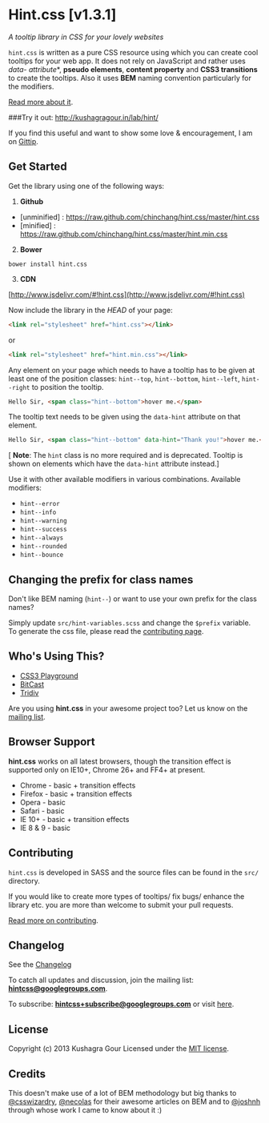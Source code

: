 # Hint.css [v1.3.1]
*A tooltip library in CSS for your lovely websites*

`hint.css` is written as a pure CSS resource using which you can create cool tooltips for your web app. It does not rely on JavaScript and rather uses **data-* attribute**, **pseudo elements**, **content property** and **CSS3 transitions** to create the tooltips. Also it uses **BEM** naming convention particularly for the modifiers.

[Read more about it](http://kushagragour.in/blog/2013/02/years-first-side-project-hint/).

###Try it out:
http://kushagragour.in/lab/hint/

If you find this useful and want to show some love & encouragement, I am on [Gittip](https://www.gittip.com/chinchang/).

## Get Started

Get the library using one of the following ways:

1. **Github**

 - [unminified] : https://raw.github.com/chinchang/hint.css/master/hint.css
 - [minified] : https://raw.github.com/chinchang/hint.css/master/hint.min.css

2. **Bower**

 ```
 bower install hint.css
 ```

3. **CDN**

 [http://www.jsdelivr.com/#!hint.css](http://www.jsdelivr.com/#!hint.css)

Now include the library in the *HEAD* of your page:

```html
<link rel="stylesheet" href="hint.css"></link>
```
or

```html
<link rel="stylesheet" href="hint.min.css"></link>
```

Any element on your page which needs to have a tooltip has to be given at least one of the position classes: `hint--top`, `hint--bottom`, `hint--left`, `hint--right` to position the tooltip.

```html
Hello Sir, <span class="hint--bottom">hover me.</span>
```

The tooltip text needs to be given using the `data-hint` attribute on that element.

```html
Hello Sir, <span class="hint--bottom" data-hint="Thank you!">hover me.</span>
```

[ **Note**: The `hint` class is no more required and is deprecated. Tooltip is shown on elements which have the `data-hint` attribute instead.]

Use it with other available modifiers in various combinations. Available modifiers:
- `hint--error`
- `hint--info`
- `hint--warning`
- `hint--success`
- `hint--always`
- `hint--rounded`
- `hint--bounce`

## Changing the prefix for class names

Don't like BEM naming (`hint--`) or want to use your own prefix for the class names?

Simply update `src/hint-variables.scss` and change the `$prefix` variable.
To generate the css file, please read the [contributing page](./CONTRIBUTING.md).

## Who's Using This?
- [CSS3 Playground](http://playground.webflow.com/)
- [BitCast](https://www.bitcast.io/)
- [Tridiv](http://tridiv.com/)

Are you using **hint.css** in your awesome project too? Let us know on the [mailing list](mailto:hintcss@googlegroups.com).

## Browser Support
**hint.css** works on all latest browsers, though the transition effect is supported only on IE10+, Chrome 26+ and FF4+ at present.

- Chrome - basic + transition effects
- Firefox - basic + transition effects
- Opera - basic
- Safari - basic
- IE 10+ - basic + transition effects
- IE 8 & 9 - basic


## Contributing
`hint.css` is developed in SASS and the source files can be found in the `src/` directory.

If you would like to create more types of tooltips/ fix bugs/ enhance the library etc. you are more than welcome to submit your pull requests.

[Read more on contributing](./CONTRIBUTING.md).

## Changelog
See the [Changelog](https://github.com/chinchang/hint.css/wiki/Changelog)

To catch all updates and discussion, join the mailing list: **hintcss@googlegroups.com**.

To subscribe: **hintcss+subscribe@googlegroups.com** or visit [here](https://groups.google.com/forum/?fromgroups=#!forum/hintcss).

## License
Copyright (c) 2013 Kushagra Gour
Licensed under the [MIT license](http://opensource.org/licenses/MIT).

## Credits
This doesn't make use of a lot of BEM methodology but big thanks to [@csswizardry](https://twitter.com/csswizardry), [@necolas](https://twitter.com/necolas) for their awesome articles on BEM and to [@joshnh](https://twitter.com/_joshnh) through whose work I came to know about it :)
